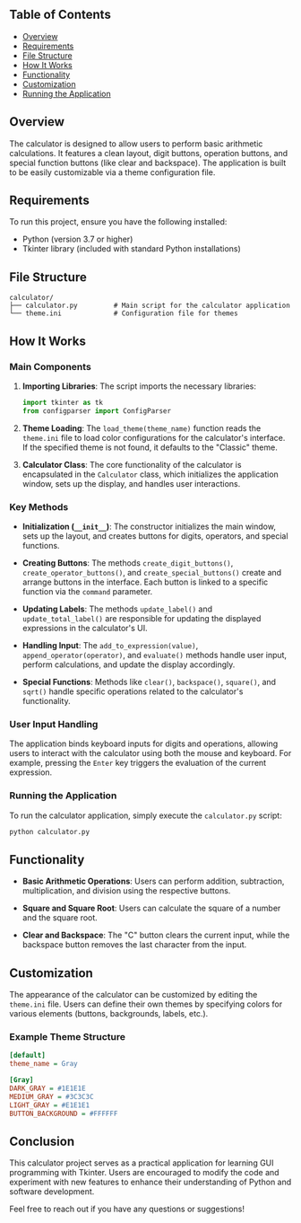 ## Table of Contents

- [Overview](#overview)
- [Requirements](#requirements)
- [File Structure](#file-structure)
- [How It Works](#how-it-works)
- [Functionality](#functionality)
- [Customization](#customization)
- [Running the Application](#running-the-application)

## Overview

The calculator is designed to allow users to perform basic arithmetic calculations. It features a clean layout, digit buttons, operation buttons, and special function buttons (like clear and backspace). The application is built to be easily customizable via a theme configuration file.

## Requirements

To run this project, ensure you have the following installed:

- Python (version 3.7 or higher)
- Tkinter library (included with standard Python installations)

## File Structure

```
calculator/
├── calculator.py         # Main script for the calculator application
└── theme.ini             # Configuration file for themes
```

## How It Works

### Main Components

1. **Importing Libraries**:
   The script imports the necessary libraries:
   ```python
   import tkinter as tk
   from configparser import ConfigParser
   ```

2. **Theme Loading**:
   The `load_theme(theme_name)` function reads the `theme.ini` file to load color configurations for the calculator's interface. If the specified theme is not found, it defaults to the "Classic" theme.

3. **Calculator Class**:
   The core functionality of the calculator is encapsulated in the `Calculator` class, which initializes the application window, sets up the display, and handles user interactions.

### Key Methods

- **Initialization (`__init__`)**: 
  The constructor initializes the main window, sets up the layout, and creates buttons for digits, operators, and special functions.

- **Creating Buttons**:
  The methods `create_digit_buttons()`, `create_operator_buttons()`, and `create_special_buttons()` create and arrange buttons in the interface. Each button is linked to a specific function via the `command` parameter.

- **Updating Labels**:
  The methods `update_label()` and `update_total_label()` are responsible for updating the displayed expressions in the calculator's UI.

- **Handling Input**:
  The `add_to_expression(value)`, `append_operator(operator)`, and `evaluate()` methods handle user input, perform calculations, and update the display accordingly.

- **Special Functions**:
  Methods like `clear()`, `backspace()`, `square()`, and `sqrt()` handle specific operations related to the calculator's functionality.

### User Input Handling

The application binds keyboard inputs for digits and operations, allowing users to interact with the calculator using both the mouse and keyboard. For example, pressing the `Enter` key triggers the evaluation of the current expression.

### Running the Application

To run the calculator application, simply execute the `calculator.py` script:

```bash
python calculator.py
```

## Functionality

- **Basic Arithmetic Operations**: 
  Users can perform addition, subtraction, multiplication, and division using the respective buttons.

- **Square and Square Root**: 
  Users can calculate the square of a number and the square root.

- **Clear and Backspace**: 
  The "C" button clears the current input, while the backspace button removes the last character from the input.

## Customization

The appearance of the calculator can be customized by editing the `theme.ini` file. Users can define their own themes by specifying colors for various elements (buttons, backgrounds, labels, etc.).

### Example Theme Structure

```ini
[default]
theme_name = Gray

[Gray]
DARK_GRAY = #1E1E1E
MEDIUM_GRAY = #3C3C3C
LIGHT_GRAY = #E1E1E1
BUTTON_BACKGROUND = #FFFFFF
```

## Conclusion

This calculator project serves as a practical application for learning GUI programming with Tkinter. Users are encouraged to modify the code and experiment with new features to enhance their understanding of Python and software development.

Feel free to reach out if you have any questions or suggestions!
